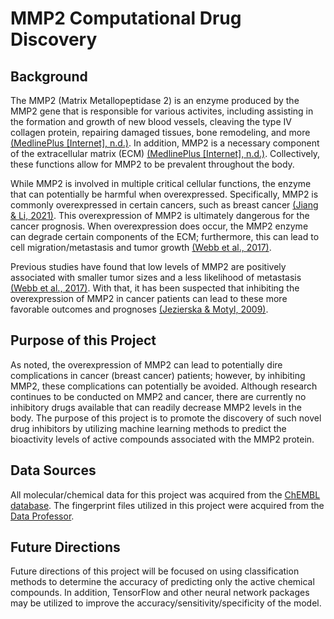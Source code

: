 # MMP2 Computational Drug Discovery

## Background
The MMP2 (Matrix Metallopeptidase 2) is an enzyme produced by the MMP2 gene that is responsible for various activites, including assisting in the formation and growth of new blood vessels, cleaving the type IV collagen protein, repairing damaged tissues, bone remodeling, and more [(MedlinePlus [Internet], n.d.)](https://medlineplus.gov/genetics/gene/mmp2/). In addition, MMP2 is a necessary component of the extracellular matrix (ECM) [(MedlinePlus [Internet], n.d.)](https://medlineplus.gov/genetics/gene/mmp2/). Collectively, these functions allow for MMP2 to be prevalent throughout the body.

While MMP2 is involved in multiple critical cellular functions, the enzyme that can potentially be harmful when overexpressed. Specifically, MMP2 is commonly overexpressed in certain cancers, such as breast cancer [(Jiang & Li, 2021)](https://pubmed.ncbi.nlm.nih.gov/33568081/). This overexpression of MMP2 is ultimately dangerous for the cancer prognosis. When overexpression does occur, the MMP2 enzyme can degrade certain components of the ECM; furthermore, this can lead to cell migration/metastasis and tumor growth [(Webb et al., 2017)](https://bmccancer.biomedcentral.com/articles/10.1186/s12885-017-3418-y).

Previous studies have found that low levels of MMP2 are positively associated with smaller tumor sizes and a less likelihood of metastasis [(Webb et al., 2017)](https://bmccancer.biomedcentral.com/articles/10.1186/s12885-017-3418-y). With that, it has been suspected that inhibiting the overexpression of MMP2 in cancer patients can lead to these more favorable outcomes and prognoses [(Jezierska & Motyl, 2009)](https://pubmed.ncbi.nlm.nih.gov/19182722/).

## Purpose of this Project
As noted, the overexpression of MMP2 can lead to potentially dire complications in cancer (breast cancer) patients; however, by inhibiting MMP2, these complications can potentially be avoided. Although research continues to be conducted on MMP2 and cancer, there are currently no inhibitory drugs available that can readily decrease MMP2 levels in the body. The purpose of this project is to promote the discovery of such novel drug inhibitors by utilizing machine learning methods to predict the bioactivity levels of active compounds associated with the MMP2 protein.

## Data Sources
All molecular/chemical data for this project was acquired from the [ChEMBL database](https://www.ebi.ac.uk/chembl/g/#search_results/targets/query=MMP-2). The fingerprint files utilized in this project were acquired from the [Data Professor](https://github.com/dataprofessor/padel).

## Future Directions
Future directions of this project will be focused on using classification methods to determine the accuracy of predicting only the active chemical compounds. In addition, TensorFlow and other neural network packages may be utilized to improve the accuracy/sensitivity/specificity of the model.
